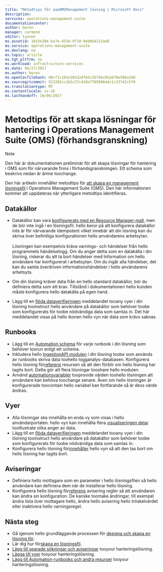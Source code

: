 ```yaml
---
title: "Metodtips för aaaOMSManagement lösning | Microsoft Docs"
description: 
services: operations-management-suite
documentationcenter: 
author: bwren
manager: carmonm
editor: tysonn
ms.assetid: 1915e204-ba7e-431b-9718-9eb6b4213ad8
ms.service: operations-management-suite
ms.devlang: na
ms.topic: article
ms.tgt_pltfrm: na
ms.workload: infrastructure-services
ms.date: 04/27/2017
ms.author: bwren
ms.openlocfilehash: 08cf1c101e301d24fb5c2bf4bc02a978e508a198
ms.sourcegitcommit: 523283cc1b3c37c428e77850964dc1c33742c5f0
ms.translationtype: MT
ms.contentlocale: sv-SE
ms.lasthandoff: 10/06/2017
---
```

# <a name="best-practices-for-creating-management-solutions-in-operations-management-suite-oms-preview"></a>Metodtips för att skapa lösningar för hantering i Operations Management Suite (OMS) (förhandsgranskning)
> [!NOTE]
> Den här är dokumentationen preliminär för att skapa lösningar för hantering i OMS som för närvarande finns i förhandsgranskningen. Ett schema som beskrivs nedan är ämne toochange.  

Den här artikeln innehåller metodtips för [att skapa en management lösningsfil](operations-management-suite-solutions-solution-file.md) i Operations Management Suite (OMS).  Den här informationen kommer att uppdateras när ytterligare metodtips identifieras.

## <a name="data-sources"></a>Datakällor
- Datakällor kan vara [konfigurerats med en Resource Manager-mall](../log-analytics/log-analytics-template-workspace-configuration.md), men de bör inte ingå i en lösningsfil.  hello beror på att konfigurera datakällor inte är för närvarande idempotent vilket innebär att din lösning kan du skriva över befintliga konfigurationen hello användarens arbetsytan.<br><br>Lösningen kan exempelvis kräva varnings- och händelser från hello programmets händelselogg.  Om du anger detta som en datakälla i din lösning, riskerar du att ta bort händelser med Information om hello användare har konfigurerat i arbetsytan.  Om du ingår alla händelser, det kan du samla överdriven informationshändelser i hello användarens arbetsyta.

- Om din lösning kräver data från en hello standard datakällor, bör du definiera detta som ett krav.  Tillstånd i dokumentationen hello kunden måste konfigurera hello datakälla på egen hand.  
- Lägg till en [flöda dataverifieringen](../log-analytics/log-analytics-view-designer-tiles.md) meddelandet tooany vyer i din lösning tooinstruct hello användare på datakällor som behöver toobe som konfigurerats för toobe nödvändiga data som samlas in.  Det här meddelandet visas på hello ikonen hello vyn när data som krävs saknas.


## <a name="runbooks"></a>Runbooks
- Lägg till en [Automation schema](../automation/automation-schedules.md) för varje runbook i din lösning som behöver toorun enligt ett schema.
- Inkludera hello [IngestionAPI modulen](https://www.powershellgallery.com/packages/OMSIngestionAPI/1.5) i din lösning toobe som används av runbooks skriva data toohello logganalys-databasen.  Konfigurera hello lösning för[referens](operations-management-suite-solutions-solution-file.md#solution-resource) resursen så att den förblir om hello lösning har tagits bort.  Detta gör att flera lösningar tooshare hello modulen.
- Använd [automationsvariabler](../automation/automation-schedules.md) tooprovide värden toohello lösningen att användare kan behöva toochange senare.  Även om hello lösningen är konfigurerade toocontain hello variabel kan fortfarande så är dess värde ändras.

## <a name="views"></a>Vyer
- Alla lösningar ska innehålla en enda vy som visas i hello användarportalen.  hello vyn kan innehålla flera [visualiseringen delar](../log-analytics/log-analytics-view-designer-parts.md) tooillustrate olika anger av data.
- Lägg till en [flöda dataverifieringen](../log-analytics/log-analytics-view-designer-tiles.md) meddelandet tooany vyer i din lösning tooinstruct hello användare på datakällor som behöver toobe som konfigurerats för toobe nödvändiga data som samlas in.
- Konfigurera hello lösning för[innehåller](operations-management-suite-solutions-solution-file.md#solution-resource) hello vyn så att den tas bort om hello lösning har tagits bort.

## <a name="alerts"></a>Aviseringar
- Definiera hello mottagare som en parameter i hello lösningsfilen så hello användare kan definiera dem när de installerar hello lösning.
- Konfigurera hello lösning för[referens](operations-management-suite-solutions-solution-file.md#solution-resource) avisering regler så att användaren kan ändra sin konfiguration.  De kanske toomake ändringar, till exempel ändra lista över mottagare hello, ändra hello avisering hello tröskelvärdet eller inaktivera hello varningsregel. 


## <a name="next-steps"></a>Nästa steg
* Gå igenom hello grundläggande processen för [designa och skapa en lösning för](operations-management-suite-solutions-creating.md).
* Lär dig hur för[skapa en lösningsfil](operations-management-suite-solutions-solution-file.md).
* [Lägg till sparade sökningar och aviseringar](operations-management-suite-solutions-resources-searches-alerts.md) tooyour hanteringslösning.
* [Lägga till vyer](operations-management-suite-solutions-resources-views.md) tooyour hanteringslösning.
* [Lägg till Automation-runbooks och andra resurser](operations-management-suite-solutions-resources-automation.md) tooyour hanteringslösning.

